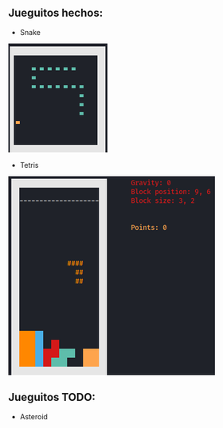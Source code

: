 ## Jueguitos hechos:
- Snake

![snake_picture](https://raw.githubusercontent.com/migue27au/jueguitos/refs/heads/main/images/snake.png)

- Tetris

![tetris_picture](https://raw.githubusercontent.com/migue27au/jueguitos/refs/heads/main/images/tetris.png)

## Jueguitos TODO:
- Asteroid
